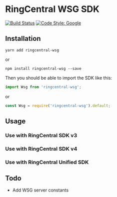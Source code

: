 # RingCentral WSG SDK

[![Build Status](https://travis-ci.com/ringcentral/ringcentral-wsg-ts.svg?token=316MqomevzwR7zFzsQz2&branch=master)](https://travis-ci.com/ringcentral/ringcentral-wsg-ts)
[![Code Style: Google](https://img.shields.io/badge/code%20style-google-blueviolet.svg)](https://github.com/google/gts)


## Installation

```
yarn add ringcentral-wsg
```

or

```
npm install ringcentral-wsg --save
```

Then you should be able to import the SDK like this:

```ts
import Wsg from 'ringcentral-wsg';
```

or

```js
const Wsg = require('ringcentral-wsg').default;
```


## Usage

### Use with RingCentral SDK v3

### Use with RingCentral SDK v4

### Use with RingCentral Unified SDK


## Todo

- Add WSG server constants
